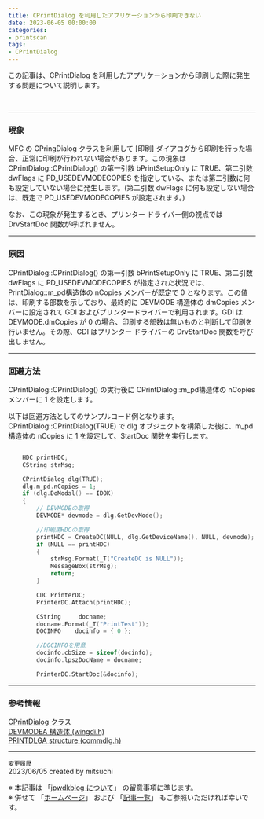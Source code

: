 ```yaml
---
title: CPrintDialog を利用したアプリケーションから印刷できない
date: 2023-06-05 00:00:00
categories:
- printscan
tags:
- CPrintDialog
---
```

この記事は、CPrintDialog を利用したアプリケーションから印刷した際に発生する問題について説明します。
<!-- more -->
<br>

***
### 現象
MFC の CPringDialog クラスを利用して [印刷] ダイアログから印刷を行った場合、正常に印刷が行われない場合があります。この現象は CPrintDialog::CPrintDialog() の第一引数 bPrintSetupOnly に TRUE、第二引数 dwFlags に PD_USEDEVMODECOPIES を指定している、または第二引数に何も設定していない場合に発生します。(第二引数 dwFlags に何も設定しない場合は、既定で PD_USEDEVMODECOPIES が設定されます。) 

なお、この現象が発生するとき、プリンター ドライバー側の視点では DrvStartDoc 関数が呼ばれません。

***
### 原因
CPrintDialog::CPrintDialog() の第一引数 bPrintSetupOnly に TRUE、第二引数 dwFlags に PD_USEDEVMODECOPIES が指定された状況では、PrintDialog::m_pd構造体の nCopies メンバーが既定で 0 となります。この値は、印刷する部数を示しており、最終的に DEVMODE 構造体の dmCopies メンバーに設定されて GDI およびプリンタードライバーで利用されます。GDI は DEVMODE.dmCopies が 0 の場合、印刷する部数は無いものと判断して印刷を行いません。その際、GDI はプリンター ドライバーの DrvStartDoc 関数を呼び出しません。

***
### 回避方法
CPrintDialog::CPrintDialog() の実行後に CPrintDialog::m_pd構造体の nCopies メンバーに 1 を設定します。

以下は回避方法としてのサンプルコード例となります。 CPrintDialog::CPrintDialog(TRUE) で dlg オブジェクトを構築した後に、m_pd構造体の nCopies に 1 を設定して、StartDoc 関数を実行します。  

```c

    HDC printHDC;
    CString strMsg;

    CPrintDialog dlg(TRUE);
    dlg.m_pd.nCopies = 1; 
    if (dlg.DoModal() == IDOK)
    {
        // DEVMODEの取得
        DEVMODE* devmode = dlg.GetDevMode();

        //印刷用HDCの取得
        printHDC = CreateDC(NULL, dlg.GetDeviceName(), NULL, devmode);
        if (NULL == printHDC)
        {
            strMsg.Format(_T("CreateDC is NULL"));
            MessageBox(strMsg);
            return;
        }

        CDC PrinterDC;
        PrinterDC.Attach(printHDC);

        CString 	docname;
        docname.Format(_T("PrintTest"));
        DOCINFO    docinfo = { 0 };

        //DOCINFOを用意
        docinfo.cbSize = sizeof(docinfo);
        docinfo.lpszDocName = docname;

        PrinterDC.StartDoc(&docinfo);
```
***
### 参考情報
[CPrintDialog クラス](https://learn.microsoft.com/ja-jp/cpp/mfc/reference/cprintdialog-class?view=msvc-170)   
[DEVMODEA 構造体 (wingdi.h)](https://learn.microsoft.com/ja-jp/windows/win32/api/wingdi/ns-wingdi-devmodea)  
[PRINTDLGA structure (commdlg.h)](https://learn.microsoft.com/ja-jp/windows/win32/api/commdlg/ns-commdlg-printdlga)


***
`変更履歴`  
2023/06/05 created by mitsuchi

※ 本記事は 「[jpwdkblog について](https://jpwdkblog.github.io/blog/2020/01/01/aobut-jpwdkblog/)」 の留意事項に準じます。  
※ 併せて 「[ホームページ](https://jpwdkblog.github.io/blog/)」 および 「[記事一覧](https://jpwdkblog.github.io/blog/archives/)」 もご参照いただければ幸いです。  